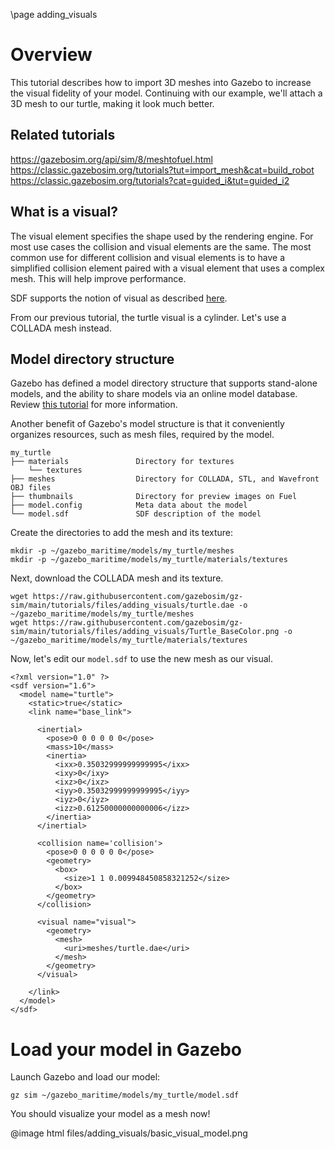 \page adding_visuals

# Overview

This tutorial describes how to import 3D meshes into Gazebo to increase the
visual fidelity of your model. Continuing with our example, we'll attach a 3D
mesh to our turtle, making it look much better.

## Related tutorials

https://gazebosim.org/api/sim/8/meshtofuel.html
https://classic.gazebosim.org/tutorials?tut=import_mesh&cat=build_robot
https://classic.gazebosim.org/tutorials?cat=guided_i&tut=guided_i2

## What is a visual?

The visual element specifies the shape used by the rendering engine. For most
use cases the collision and visual elements are the same. The most common use
for different collision and visual elements is to have a simplified collision
element paired with a visual element that uses a complex mesh. This will help
improve performance.

SDF supports the notion of visual as described
[here](http://sdformat.org/spec?ver=1.10&elem=visual).

From our previous tutorial, the turtle visual is a cylinder. Let's use a COLLADA 
mesh instead. 

## Model directory structure

Gazebo has defined a model directory structure that supports stand-alone models,
and the ability to share models via an online model database. Review
[this tutorial](https://gazebosim.org/api/sim/8/meshtofuel.html) for more
information.

Another benefit of Gazebo's model structure is that it conveniently organizes
resources, such as mesh files, required by the model.

```
my_turtle
├── materials               Directory for textures
    └── textures
├── meshes                  Directory for COLLADA, STL, and Wavefront OBJ files
├── thumbnails              Directory for preview images on Fuel
├── model.config            Meta data about the model
└── model.sdf               SDF description of the model
```

Create the directories to add the mesh and its texture:

```
mkdir -p ~/gazebo_maritime/models/my_turtle/meshes
mkdir -p ~/gazebo_maritime/models/my_turtle/materials/textures
```

Next, download the COLLADA mesh and its texture.

```
wget https://raw.githubusercontent.com/gazebosim/gz-sim/main/tutorials/files/adding_visuals/turtle.dae -o ~/gazebo_maritime/models/my_turtle/meshes
wget https://raw.githubusercontent.com/gazebosim/gz-sim/main/tutorials/files/adding_visuals/Turtle_BaseColor.png -o ~/gazebo_maritime/models/my_turtle/materials/textures
```

Now, let's edit our `model.sdf` to use the new mesh as our visual.

```
<?xml version="1.0" ?>
<sdf version="1.6">
  <model name="turtle">
    <static>true</static>
    <link name="base_link">

      <inertial>
        <pose>0 0 0 0 0 0</pose>
        <mass>10</mass>
        <inertia>
          <ixx>0.35032999999999995</ixx>
          <ixy>0</ixy>
          <ixz>0</ixz>
          <iyy>0.35032999999999995</iyy>
          <iyz>0</iyz>
          <izz>0.61250000000000006</izz>
        </inertia>
      </inertial>

      <collision name='collision'>
        <pose>0 0 0 0 0 0</pose>
        <geometry>
          <box>
            <size>1 1 0.009948450858321252</size>
          </box>
        </geometry>
      </collision>

      <visual name="visual">
        <geometry>
          <mesh>
            <uri>meshes/turtle.dae</uri>
          </mesh>
        </geometry>
      </visual>

    </link>
  </model>
</sdf>
```

# Load your model in Gazebo

Launch Gazebo and load our model:

```
gz sim ~/gazebo_maritime/models/my_turtle/model.sdf
```

You should visualize your model as a mesh now!

@image html files/adding_visuals/basic_visual_model.png

